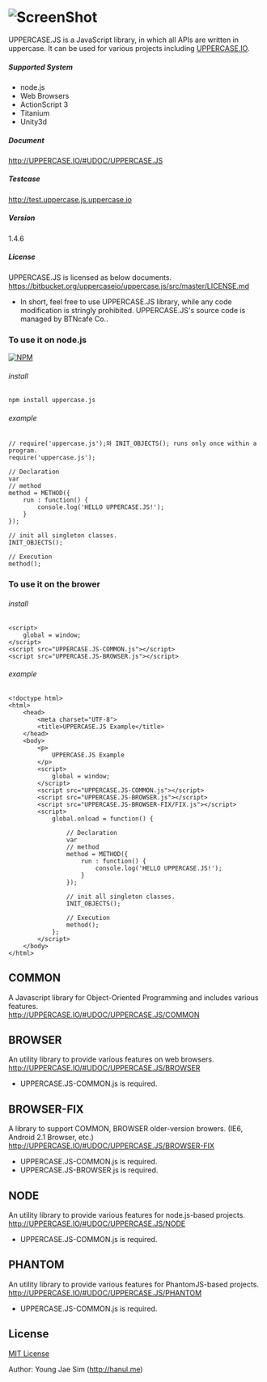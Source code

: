 # ![ScreenShot](https://bytebucket.org/uppercaseio/uppercase.js/raw/master/logo.png)
UPPERCASE.JS is a JavaScript library, in which all APIs are written in uppercase. It can be used for various projects including [UPPERCASE.IO](http://UPPERCASE.IO).

##### Supported System
- node.js
- Web Browsers
- ActionScript 3
- Titanium
- Unity3d

##### Document
http://UPPERCASE.IO/#UDOC/UPPERCASE.JS

##### Testcase
http://test.uppercase.js.uppercase.io

##### Version
1.4.6

##### License
UPPERCASE.JS is licensed as below documents.<br>
https://bitbucket.org/uppercaseio/uppercase.js/src/master/LICENSE.md

- In short, feel free to use UPPERCASE.JS library, while any code modification is stringly prohibited. UPPERCASE.JS's source code is managed by BTNcafe Co..


### To use it on node.js

[![NPM](https://nodei.co/npm/uppercase.js.png)](https://nodei.co/npm/uppercase.js/)

###### install
	npm install uppercase.js

###### example
    // require('uppercase.js');와 INIT_OBJECTS(); runs only once within a program.
    require('uppercase.js');

    // Declaration
    var
    // method
    method = METHOD({
        run : function() {
            console.log('HELLO UPPERCASE.JS!');
        }
    });

    // init all singleton classes.
    INIT_OBJECTS();

    // Execution
    method();


### To use it on the brower

###### install
	<script>
		global = window;
	</script>
	<script src="UPPERCASE.JS-COMMON.js"></script>
    <script src="UPPERCASE.JS-BROWSER.js"></script>

###### example
    <!doctype html>
    <html>
        <head>
            <meta charset="UTF-8">
            <title>UPPERCASE.JS Example</title>
        </head>
        <body>
            <p>
                UPPERCASE.JS Example
            </p>
            <script>
                global = window;
            </script>
            <script src="UPPERCASE.JS-COMMON.js"></script>
            <script src="UPPERCASE.JS-BROWSER.js"></script>
            <script src="UPPERCASE.JS-BROWSER-FIX/FIX.js"></script>
            <script>
                global.onload = function() {

                    // Declaration
                    var
                    // method
                    method = METHOD({
                        run : function() {
                            console.log('HELLO UPPERCASE.JS!');
                        }
                    });

                    // init all singleton classes.
                    INIT_OBJECTS();

                    // Execution
                    method();
                };
            </script>
        </body>
    </html>



## COMMON
A Javascript library for Object-Oriented Programming and includes various features.<br>
http://UPPERCASE.IO/#UDOC/UPPERCASE.JS/COMMON

## BROWSER
An utility library to provide various features on web browsers.<br>
http://UPPERCASE.IO/#UDOC/UPPERCASE.JS/BROWSER
- UPPERCASE.JS-COMMON.js is required.

## BROWSER-FIX
A library to support COMMON, BROWSER older-version browers. (IE6, Android 2.1 Browser, etc.)<br>
http://UPPERCASE.IO/#UDOC/UPPERCASE.JS/BROWSER-FIX
- UPPERCASE.JS-COMMON.js is required.
- UPPERCASE.JS-BROWSER.js is required.

## NODE
An utility library to provide various features for node.js-based projects.<br>
http://UPPERCASE.IO/#UDOC/UPPERCASE.JS/NODE
- UPPERCASE.JS-COMMON.js is required.

## PHANTOM
An utility library to provide various features for PhantomJS-based projects.<br>
http://UPPERCASE.IO/#UDOC/UPPERCASE.JS/PHANTOM
- UPPERCASE.JS-COMMON.js is required.

License
-------
[MIT License](https://github.com/UPPERCASEIO/UPPERCASE.JS/blob/master/LICENSE)

Author: Young Jae Sim (http://hanul.me)
